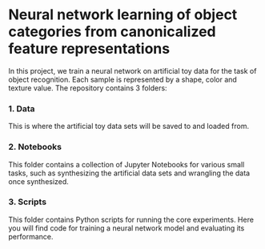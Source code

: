 # Neural network learning of object categories from canonicalized feature representations

In this project, we train a neural network on artificial toy data for the task
of object recognition. Each sample is represented by a shape,
color and texture value. The repository contains 3 folders:

### 1. Data
This is where the artificial toy data sets will be saved to and loaded from.

### 2. Notebooks
This folder contains a collection of Jupyter Notebooks for various small tasks,
such as synthesizing the artificial data sets and wrangling the data once
synthesized.

### 3. Scripts
This folder contains Python scripts for running the core experiments. Here you
will find code for training a neural network model and evaluating its
performance.